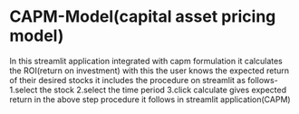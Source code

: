 # CAPM-Model(capital asset pricing model)
In this streamlit application integrated with capm formulation it calculates the ROI(return on investment) with this the user knows the expected return of their desired stocks it includes the procedure on streamlit as follows-
1.select the stock
2.select the time period
3.click calculate gives expected return
in the above step procedure it follows in streamlit application(CAPM)
